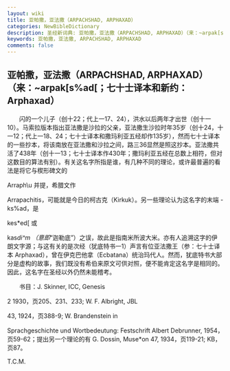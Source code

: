 ```yaml
---
layout: wiki
title: 亚帕撒，亚法撒（ARPACHSHAD, ARPHAXAD）
categories: NewBibleDictionary
description: 圣经新词典: 亚帕撒，亚法撒（ARPACHSHAD, ARPHAXAD）（来：~arpak[s%ad[；七十士译本和新约：Arphaxad）
keywords: 亚帕撒，亚法撒, ARPACHSHAD, ARPHAXAD
comments: false
---
```


## 亚帕撒，亚法撒（ARPACHSHAD, ARPHAXAD）（来：~arpak[s%ad[；七十士译本和新约：Arphaxad）

　　闪的一个儿子（创十22；代上一17、24），洪水以后两年才出世（创十一10）。马索拉版本指出亚法撒是沙拉的父亲，亚法撒生沙拉时年35岁（创十24，十一12；代上一18、24；七十士译本和撒玛利亚五经却作135岁），然而七十士译本的一些抄本，将该南放在亚法撒和沙拉之间，路三36显然是照这抄本。亚法撒共活了438年（创十一13；七十士译本作430年；撒玛利亚五经在总数上相符，但对这数目的算法有别）。有关这名字所指是谁，有几种不同的理论，或许最普遍的看法是将它与楔形碑文的

Arraph\u 并提，希腊文作

Arrapachitis，可能就是今日的柯古克（Kirkuk）。另一些理论认为这名字的末端 -ks%ad，是

kes*ed[ 或

kas*di^m （意即*“迦勒底”）之误，故此是指南米所波大米。亦有人追溯这字的伊朗文字源；与这有关的是次经（犹底特书一1）声言有位亚法撒王（参：七十士译本 Arphaxad），曾在伊克巴他拿（Ecbatana）统治玛代人。然而，犹底特书大部分是虚构的故事，我们既没有希伯来原文可供对照，便不能肯定这名字是相同的。因此，这名字在圣经以外仍然未能稽考。

　　书目：J. Skinner, ICC, Genesis

2 1930，页205、231、233; W. F. Albright, JBL

43, 1924，页388-9; W. Brandenstein in

Sprachgeschichte und Wortbedeutung: Festschrift Albert Debrunner, 1954，页59-62；提出另一个理论的有 G. Dossin, Muse*on 47, 1934，页119-21; KB，页87。

T.C.M.








